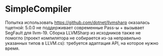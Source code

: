 # SimpleCompiler

Попытка использовать https://github.com/dotnet/llvmsharp оказалась тщетной: 5.0.0 не поддерживает современные Pass-ы + вызывает SegFault для llvm-19. Сборка LLVMSharp из исходников также не помогло (проект компилятора не собирается из-за неправильно указанных типов в LLVM.cs): требуется адаптация API, на которое нужно время.
